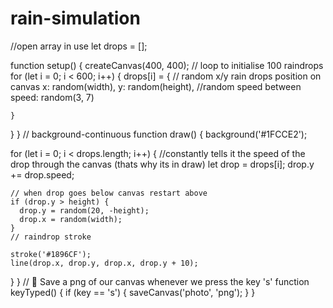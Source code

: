 # rain-simulation
//open array in use
let drops = [];

function setup() {
  createCanvas(400, 400);
  // loop to initialise 100 raindrops
  for (let i = 0; i < 600; i++) {
    drops[i] = {
  // random x/y rain drops position on canvas 
      x: random(width),
      y: random(height),
  //random speed between
      speed: random(3, 7)
      
    }
  }
}
  // background-continuous
function draw() {
  background('#1FCCE2');
  
  for (let i = 0; i < drops.length; i++) {
    //constantly tells it the speed of the drop through the canvas (thats why           its in draw)
    let drop = drops[i];
    drop.y += drop.speed;
    
    // when drop goes below canvas restart above 
    if (drop.y > height) {
      drop.y = random(20, -height);
      drop.x = random(width);
    }
    // raindrop stroke
    
    stroke('#1896CF');
    line(drop.x, drop.y, drop.x, drop.y + 10);
    
      
  }
}
// 📸 Save a png of our canvas whenever we press the key 's'
function keyTyped() {
  if (key == 's') {
    saveCanvas('photo', 'png');
  }
}
